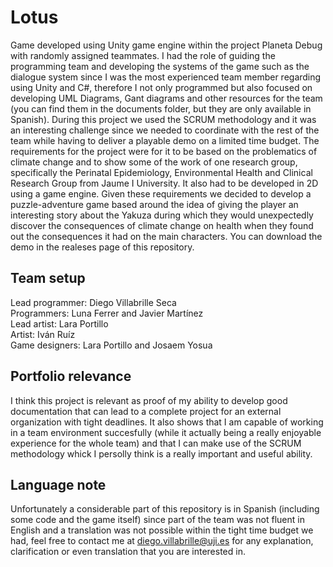 # Lotus
Game developed using Unity game engine within the project Planeta Debug with randomly assigned teammates. I had the role of guiding the programming team and developing the
systems of the game such as the dialogue system since I was the most experienced team member regarding using Unity and C#, therefore I not only programmed but also focused
on developing UML Diagrams, Gant diagrams and other resources for the team (you can find them in the documents folder, but they are only available in Spanish). During this
project we used the SCRUM methodology and it was an interesting challenge since we needed to coordinate with the rest of the team while having to deliver a playable demo on
a limited time budget. The requirements for the project were for it to be based on the problematics of climate change and to show some of the work of one research group,
specifically the Perinatal Epidemiology, Environmental Health and Clinical Research Group from Jaume I University. It also had to be developed in 2D using a game engine.
Given these requirements we decided to develop a puzzle-adventure game based around the idea of giving the player an interesting story about the Yakuza during which they
would unexpectedly discover the consequences of climate change on health when they found out the consequences it had on the main characters. You can download the demo in the realeses page of this repository.

## Team setup
Lead programmer: Diego Villabrille Seca\
Programmers: Luna Ferrer and Javier Martínez\
Lead artist: Lara Portillo\
Artist: Iván Ruíz\
Game designers: Lara Portillo and Josaem Yosua

## Portfolio relevance
I think this project is relevant as proof of my ability to develop good documentation that can lead to a complete project for an external organization with tight deadlines.
It also shows that I am capable of working in a team environment succesfully (while it actually being a really enjoyable experience for the whole team) and that I can make
use of the SCRUM methodology whick I persolly think is a really important and useful ability.

## Language note
Unfortunately a considerable part of this repository is in Spanish (including some code and the game itself) since part of the team was not fluent in English
and a translation was not possible within the tight time budget we had, feel free to contact me at diego.villabrille@uji.es for any explanation,
clarification or even translation that you are interested in.
